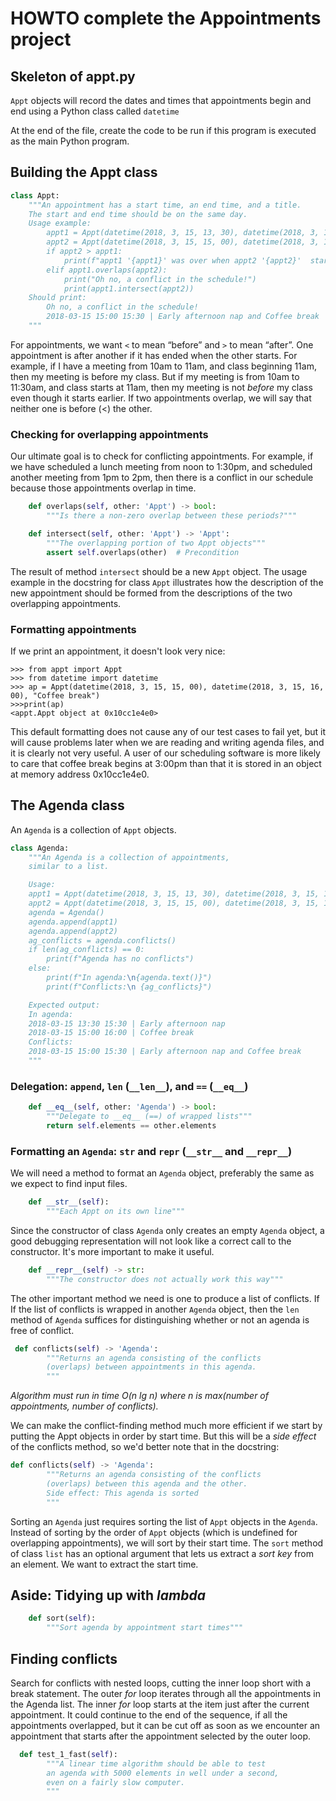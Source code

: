# HOWTO complete the Appointments project

## Skeleton of appt.py

`Appt` objects will record the dates and times 
that appointments begin and end using a 
Python class called `datetime`

At the end of the file,  create the code to 
be run if this program is executed as the 
main Python program.

## Building the Appt class

```python
class Appt:
    """An appointment has a start time, an end time, and a title.
    The start and end time should be on the same day.
    Usage example:
        appt1 = Appt(datetime(2018, 3, 15, 13, 30), datetime(2018, 3, 15, 15, 30), "Early afternoon nap")
        appt2 = Appt(datetime(2018, 3, 15, 15, 00), datetime(2018, 3, 15, 16, 00), "Coffee break")
        if appt2 > appt1:
            print(f"appt1 '{appt1}' was over when appt2 '{appt2}'  started")
        elif appt1.overlaps(appt2):
            print("Oh no, a conflict in the schedule!")
            print(appt1.intersect(appt2))
    Should print:
        Oh no, a conflict in the schedule!
        2018-03-15 15:00 15:30 | Early afternoon nap and Coffee break
    """
```

For appointments, we want `<` to mean “before” 
and `>` to mean “after”. One appointment is 
after another if it has ended when the other 
starts. For example, if I have a meeting from 
10am to 11am, and class beginning 11am, then 
my meeting is before my class. But if my meeting
is from 10am to 11:30am, and class starts at 
11am, then my meeting is not _before_ my class 
even though it starts earlier. If two appointments 
overlap, we will say that neither one is before 
(<) the other.

### Checking for overlapping appointments

Our ultimate goal is to check for conflicting 
appointments. For example, if we have scheduled 
a lunch meeting from noon to 1:30pm, and scheduled 
another meeting from 1pm to 2pm, then there is a 
conflict in our schedule because those appointments
 overlap in time. 

```python
    def overlaps(self, other: 'Appt') -> bool:
        """Is there a non-zero overlap between these periods?"""
```

```python
    def intersect(self, other: 'Appt') -> 'Appt':
        """The overlapping portion of two Appt objects"""
        assert self.overlaps(other)  # Precondition
```

The result of method `intersect` should be a new `Appt` object. 
The usage example in the docstring for class 
`Appt` illustrates how the description of the new 
appointment should be formed from the descriptions 
of the two overlapping appointments.

### Formatting appointments

If we print an appointment, 
it doesn't look very nice:

```
>>> from appt import Appt
>>> from datetime import datetime
>>> ap = Appt(datetime(2018, 3, 15, 15, 00), datetime(2018, 3, 15, 16, 00), "Coffee break")
>>>print(ap)
<appt.Appt object at 0x10cc1e4e0>
``` 

This default formatting does not cause any of 
our test cases to fail yet, but it will cause 
problems later when we are reading and writing 
agenda files, and it is clearly not very useful.
A user of our scheduling software is more likely
to care that coffee break begins at 3:00pm than 
that it is stored in an object at memory 
address 0x10cc1e4e0.

## The Agenda class

An `Agenda` is a collection of `Appt` objects.   

```python
class Agenda:
    """An Agenda is a collection of appointments, 
    similar to a list. 

    Usage:
    appt1 = Appt(datetime(2018, 3, 15, 13, 30), datetime(2018, 3, 15, 15, 30), "Early afternoon nap")
    appt2 = Appt(datetime(2018, 3, 15, 15, 00), datetime(2018, 3, 15, 16, 00), "Coffee break")
    agenda = Agenda()
    agenda.append(appt1)
    agenda.append(appt2)
    ag_conflicts = agenda.conflicts()
    if len(ag_conflicts) == 0:
        print(f"Agenda has no conflicts")
    else:
        print(f"In agenda:\n{agenda.text()}")
        print(f"Conflicts:\n {ag_conflicts}")

    Expected output:
    In agenda:
    2018-03-15 13:30 15:30 | Early afternoon nap
    2018-03-15 15:00 16:00 | Coffee break
    Conflicts:
    2018-03-15 15:00 15:30 | Early afternoon nap and Coffee break
    """
```

### Delegation: `append`, `len` (`__len__`), and `==` (`__eq__`)

```python
    def __eq__(self, other: 'Agenda') -> bool:
        """Delegate to __eq__ (==) of wrapped lists"""
        return self.elements == other.elements
```

### Formatting an `Agenda`: `str` and `repr` (`__str__` and `__repr__`)

We will need a method to format an `Agenda` object, 
preferably the same as we expect to find input
files.  

```python
    def __str__(self):
        """Each Appt on its own line"""
```

Since the constructor of class `Agenda` only 
creates an empty `Agenda` object, a good 
debugging representation will not look like a 
correct call to the constructor.  It's more 
important to make it useful. 

```python
    def __repr__(self) -> str:
        """The constructor does not actually work this way"""
```

The other important method we need is one 
to produce a list of conflicts. If 
If the list of conflicts is wrapped in another 
`Agenda` object, then the `len` method of `Agenda`
suffices for distinguishing whether or not an 
agenda is free of conflict. 

```python
 def conflicts(self) -> 'Agenda':
        """Returns an agenda consisting of the conflicts
        (overlaps) between appointments in this agenda.
        """
```

*Algorithm must run in time O(n lg n) 
 where n is max(number of appointments, number 
 of conflicts).*

We can make the conflict-finding method much more efficient if we start by putting the Appt objects in order by start time. But this will be a _side effect_ of the conflicts method, so we'd better note that in the docstring:

```python
def conflicts(self) -> 'Agenda':
        """Returns an agenda consisting of the conflicts
        (overlaps) between this agenda and the other.
        Side effect: This agenda is sorted
        """
```

Sorting an `Agenda` just requires sorting the list 
of `Appt` objects in the `Agenda`.  Instead of sorting 
by the order of `Appt` objects (which is undefined 
for overlapping appointments), we will sort by their
start time.  The `sort` method of class `list` 
has an optional argument that lets us extract a 
*sort key* from an element.  We want to extract 
the start time. 

## Aside: Tidying up with *lambda* 

```python
    def sort(self):
        """Sort agenda by appointment start times"""
```
## Finding conflicts 

Search for conflicts with nested loops, cutting the inner loop short with a break statement. The outer _for_ loop iterates through all the appointments in the Agenda list. The inner _for_ loop starts at the item just after the current appointment. It could continue to the end of the sequence, if all the appointments overlapped, but it can be cut off as soon as we encounter an appointment that starts after the appointment selected by the outer loop.

```python
  def test_1_fast(self):
        """A linear time algorithm should be able to test
        an agenda with 5000 elements in well under a second,
        even on a fairly slow computer.
        """ 
```
